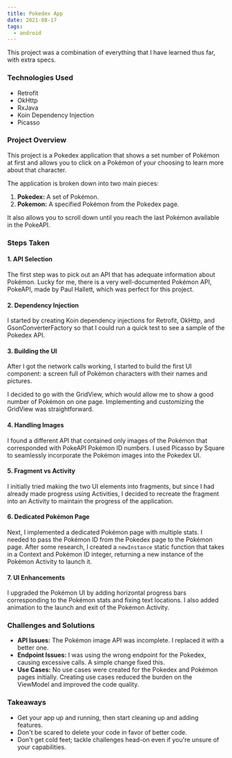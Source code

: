 ```yaml
---
title: Pokedex App
date: 2021-08-17
tags:
  - android
---
```

This project was a combination of everything that I have learned thus far, with extra specs.

### Technologies Used
- Retrofit
- OkHttp
- RxJava
- Koin Dependency Injection
- Picasso

### Project Overview
This project is a Pokedex application that shows a set number of Pokémon at first and allows you to click on a Pokémon of your choosing to learn more about that character.

The application is broken down into two main pieces:
1. **Pokedex:** A set of Pokémon.
2. **Pokemon:** A specified Pokémon from the Pokedex page.

It also allows you to scroll down until you reach the last Pokémon available in the PokeAPI.

### Steps Taken

#### 1. API Selection
The first step was to pick out an API that has adequate information about Pokémon. Lucky for me, there is a very well-documented Pokémon API, PokeAPI, made by Paul Hallett, which was perfect for this project.

#### 2. Dependency Injection
I started by creating Koin dependency injections for Retrofit, OkHttp, and GsonConverterFactory so that I could run a quick test to see a sample of the Pokedex API.

#### 3. Building the UI
After I got the network calls working, I started to build the first UI component: a screen full of Pokémon characters with their names and pictures. 

I decided to go with the GridView, which would allow me to show a good number of Pokémon on one page. Implementing and customizing the GridView was straightforward.

#### 4. Handling Images
I found a different API that contained only images of the Pokémon that corresponded with PokeAPI Pokémon ID numbers. I used Picasso by Square to seamlessly incorporate the Pokémon images into the Pokedex UI.

#### 5. Fragment vs Activity
I initially tried making the two UI elements into fragments, but since I had already made progress using Activities, I decided to recreate the fragment into an Activity to maintain the progress of the application.

#### 6. Dedicated Pokémon Page
Next, I implemented a dedicated Pokémon page with multiple stats. I needed to pass the Pokémon ID from the Pokedex page to the Pokémon page. After some research, I created a `newInstance` static function that takes in a Context and Pokémon ID integer, returning a new instance of the Pokémon Activity to launch it.

#### 7. UI Enhancements
I upgraded the Pokémon UI by adding horizontal progress bars corresponding to the Pokémon stats and fixing text locations. I also added animation to the launch and exit of the Pokémon Activity.

### Challenges and Solutions
- **API Issues:** The Pokémon image API was incomplete. I replaced it with a better one.
- **Endpoint Issues:** I was using the wrong endpoint for the Pokedex, causing excessive calls. A simple change fixed this.
- **Use Cases:** No use cases were created for the Pokedex and Pokémon pages initially. Creating use cases reduced the burden on the ViewModel and improved the code quality.

### Takeaways
- Get your app up and running, then start cleaning up and adding features.
- Don't be scared to delete your code in favor of better code.
- Don't get cold feet; tackle challenges head-on even if you're unsure of your capabilities.
